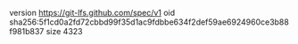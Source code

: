version https://git-lfs.github.com/spec/v1
oid sha256:5f1cd0a2fd72cbbd99f35d1ac9fdbbe634f2def59ae6924960ce3b88f981b837
size 4323
